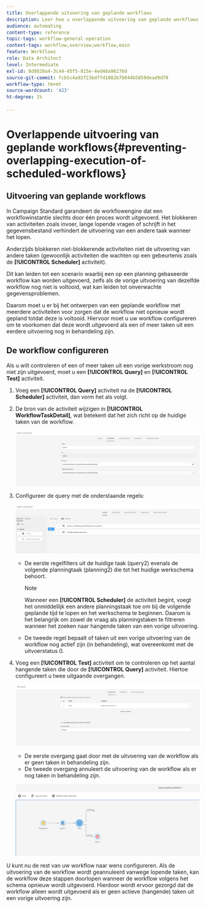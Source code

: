 ```yaml
---
title: Overlappende uitvoering van geplande workflows
description: Leer hoe u overlappende uitvoering van geplande workflows voorkomt.
audience: automating
content-type: reference
topic-tags: workflow-general-operation
context-tags: workflow,overview;workflow,main
feature: Workflows
role: Data Architect
level: Intermediate
exl-id: 8d9820a4-3c44-45f5-815e-4ed48a96276d
source-git-commit: fcb5c4a92f23bdffd1082b7b044b5859dead9d70
workflow-type: tm+mt
source-wordcount: '423'
ht-degree: 1%

---
```


# Overlappende uitvoering van geplande workflows{#preventing-overlapping-execution-of-scheduled-workflows}

## Uitvoering van geplande workflows

In Campaign Standard garandeert de workflowengine dat een workflowinstantie slechts door één proces wordt uitgevoerd. Het blokkeren van activiteiten zoals invoer, lange lopende vragen of schrijft in het gegevensbestand verhindert de uitvoering van een andere taak wanneer het lopen.

Anderzijds blokkeren niet-blokkerende activiteiten niet de uitvoering van andere taken (gewoonlijk activiteiten die wachten op een gebeurtenis zoals de **[!UICONTROL Scheduler]** activiteit).

Dit kan leiden tot een scenario waarbij een op een planning gebaseerde workflow kan worden uitgevoerd, zelfs als de vorige uitvoering van dezelfde workflow nog niet is voltooid, wat kan leiden tot onverwachte gegevensproblemen.

Daarom moet u er bij het ontwerpen van een geplande workflow met meerdere activiteiten voor zorgen dat de workflow niet opnieuw wordt gepland totdat deze is voltooid. Hiervoor moet u uw workflow configureren om te voorkomen dat deze wordt uitgevoerd als een of meer taken uit een eerdere uitvoering nog in behandeling zijn.

## De workflow configureren

Als u wilt controleren of een of meer taken uit een vorige werkstroom nog niet zijn uitgevoerd, moet u een **[!UICONTROL Query]** en **[!UICONTROL Test]** activiteit.

1. Voeg een **[!UICONTROL Query]** activiteit na de **[!UICONTROL Scheduler]** activiteit, dan vorm het als volgt.

1. De bron van de activiteit wijzigen in **[!UICONTROL WorkflowTaskDetail]**, wat betekent dat het zich richt op de huidige taken van de workflow.

   ![](assets/scheduled-wkf-resource.png)

1. Configureer de query met de onderstaande regels:

   ![](assets/scheduled-wkf-query.png)

   * De eerste regelfilters uit de huidige taak (query2) evenals de volgende planningtaak (planning2) die tot het huidige werkschema behoort.

     >[!NOTE]
     >
     >Wanneer een **[!UICONTROL Scheduler]** de activiteit begint, voegt het onmiddellijk een andere planningstaak toe om bij de volgende geplande tijd te lopen en het werkschema te beginnen. Daarom is het belangrijk om zowel de vraag als planningstaken te filtreren wanneer het zoeken naar hangende taken van een vorige uitvoering.

   * De tweede regel bepaalt of taken uit een vorige uitvoering van de workflow nog actief zijn (in behandeling), wat overeenkomt met de uitvoerstatus 0.

1. Voeg een **[!UICONTROL Test]** activiteit om te controleren op het aantal hangende taken die door de **[!UICONTROL Query]** activiteit. Hiertoe configureert u twee uitgaande overgangen.

   ![](assets/scheduled-wkf-test.png)

   * De eerste overgang gaat door met de uitvoering van de workflow als er geen taken in behandeling zijn.
   * De tweede overgang annuleert de uitvoering van de workflow als er nog taken in behandeling zijn.

   ![](assets/scheduled-wkf-workflow.png)

U kunt nu de rest van uw workflow naar wens configureren. Als de uitvoering van de workflow wordt geannuleerd vanwege lopende taken, kan de workflow deze stappen doorlopen wanneer de workflow volgens het schema opnieuw wordt uitgevoerd. Hierdoor wordt ervoor gezorgd dat de workflow alleen wordt uitgevoerd als er geen actieve (hangende) taken uit een vorige uitvoering zijn.
